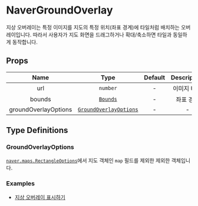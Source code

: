# NaverGroundOverlay

지상 오버레이는 특정 이미지를 지도의 특정 위치(좌표 경계)에 타일처럼 배치하는 오버레이입니다. 따라서 사용자가 지도 화면을 드래그하거나 확대/축소하면 타일과 동일하게 동작합니다.

## Props

| Name        |      Type      |  Default | Description |
| :-----------: | :-----------: | :-----------: | :-----------: |
| url      | `number`                    | -      | 이미지 URL |
| bounds      | [`Bounds`](./base-type-defs#bounds)                    | -      | 좌표 경계 |
| groundOverlayOptions      | [`GroundOverlayOptions`](#groundOverlayOptions) | -      | - |


## Type Definitions

### GroundOverlayOptions
[`naver.maps.RectangleOptions`](https://navermaps.github.io/maps.js.ncp/docs/naver.maps.GroundOverlay.html#~GroundOverlayOptions)에서 지도 객체인 `map` 필드를 제외한 제외한 객체입니다.

### Examples
- [지상 오버레이 표시하기](../guide/tutorial-ground-overlay)